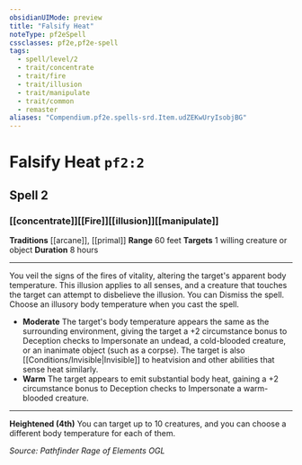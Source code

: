 ```yaml
---
obsidianUIMode: preview
title: "Falsify Heat"
noteType: pf2eSpell
cssclasses: pf2e,pf2e-spell
tags:
  - spell/level/2
  - trait/concentrate
  - trait/fire
  - trait/illusion
  - trait/manipulate
  - trait/common
  - remaster
aliases: "Compendium.pf2e.spells-srd.Item.udZEKwUryIsobjBG" 
---
```

# Falsify Heat  `pf2:2`  
## Spell 2
### [[concentrate]][[Fire]][[illusion]][[manipulate]]
**Traditions** [[arcane]], [[primal]]
**Range** 60 feet
**Targets** 1 willing creature or object
**Duration** 8 hours
* * * 
You veil the signs of the fires of vitality, altering the target's apparent body temperature. This illusion applies to all senses, and a creature that touches the target can attempt to disbelieve the illusion. You can Dismiss the spell. Choose an illusory body temperature when you cast the spell.

*   **Moderate** The target's body temperature appears the same as the surrounding environment, giving the target a +2 circumstance bonus to Deception checks to Impersonate an undead, a cold-blooded creature, or an inanimate object (such as a corpse). The target is also [[Conditions/Invisible|Invisible]] to heatvision and other abilities that sense heat similarly.
*   **Warm** The target appears to emit substantial body heat, gaining a +2 circumstance bonus to Deception checks to Impersonate a warm-blooded creature.

* * *

**Heightened (4th)** You can target up to 10 creatures, and you can choose a different body temperature for each of them.

*Source: Pathfinder Rage of Elements*
*OGL*